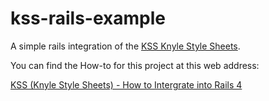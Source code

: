 # kss-rails-example
A simple rails integration of the [KSS Knyle Style Sheets](https://github.com/kneath/kss).

You can find the How-to for this project at this web address:

[KSS (Knyle Style Sheets) - How to Intergrate into Rails 4](http://www.beaudoinasm.com/ateliers/kss-knyle-style-sheets-how-integrate-rails-4/)
